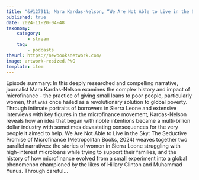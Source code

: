 ```yaml
---
title: "&#127911; Mara Kardas-Nelson, “We Are Not Able to Live in the Sky: The Seductive Promise of Microfinance” (Metropolitan Books, 2024)"
published: true
date: 2024-11-20-04-48
taxonomy:
    category:
        - stream
    tag:
        - podcasts
theurl: https://newbooksnetwork.com/
image: artwork-resized.PNG
template: item
---
```


Episode summary: In this deeply researched and compelling narrative, journalist Mara Kardas-Nelson examines the complex history and impact of microfinance - the practice of giving small loans to poor people, particularly women, that was once hailed as a revolutionary solution to global poverty. Through intimate portraits of borrowers in Sierra Leone and extensive interviews with key figures in the microfinance movement, Kardas-Nelson reveals how an idea that began with noble intentions became a multi-billion dollar industry with sometimes devastating consequences for the very people it aimed to help. We Are Not Able to Live in the Sky: The Seductive Promise of Microfinance (Metropolitan Books, 2024) weaves together two parallel narratives: the stories of women in Sierra Leone struggling with high-interest microloans while trying to support their families, and the history of how microfinance evolved from a small experiment into a global phenomenon championed by the likes of Hillary Clinton and Muhammad Yunus. Through careful&hellip;
